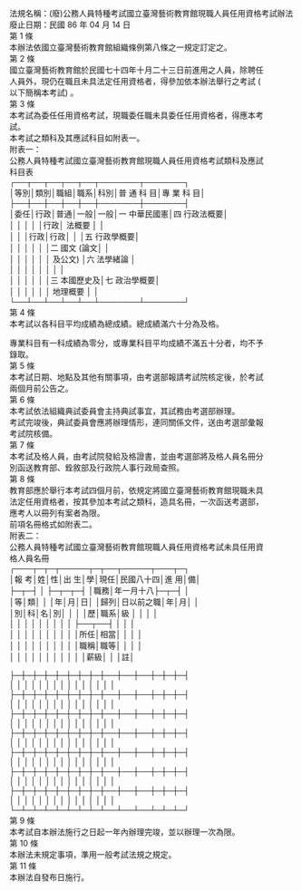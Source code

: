 法規名稱：(廢)公務人員特種考試國立臺灣藝術教育館現職人員任用資格考試辦法  
廢止日期：民國 86 年 04 月 14 日  
第 1 條  
本辦法依國立臺灣藝術教育館組織條例第八條之一規定訂定之。  
第 2 條  
國立臺灣藝術教育館於民國七十四年十月二十三日前進用之人員，除聘任  
人員外，現仍在職且未具法定任用資格者，得參加依本辦法舉行之考試 (  
以下簡稱本考試) 。  
第 3 條  
本考試為委任任用資格考試，現職委任職未具委任任用資格者，得應本考  
試。  
本考試之類科及其應試科目如附表一。  
附表一：  
公務人員特種考試國立臺灣藝術教育館現職人員任用資格考試類科及應試  
科目表  
┌──┬──┬──┬──┬──┬───────┬───────┐  
│等別│類別│職組│職系│科別│普 通 科 目│專 業 科 目│  
├──┼──┼──┼──┼──┼───────┼───────┤  
│委任│行政│普通│一般│一般│一 中華民國憲│四 行政法概要│  
│ │ │ │ │行政│ 法概要 │ │  
│ │ │行政│行政│ │ │五 行政學概要│  
│ │ │ │ │ │二 國文 (論文│ │  
│ │ │ │ │ │ 及公文) │六 法學緒論 │  
│ │ │ │ │ │ │ │  
│ │ │ │ │ │三 本國歷史及│七 政治學概要│  
│ │ │ │ │ │ 地理概要 │ │  
└──┴──┴──┴──┴──┴───────┴───────┘  
第 4 條  
本考試以各科目平均成績為總成績。總成績滿六十分為及格。  


專業科目有一科成績為零分，或專業科目平均成績不滿五十分者，均不予  
錄取。  
第 5 條  
本考試日期、地點及其他有關事項，由考選部報請考試院核定後，於考試  
兩個月前公告之。  
第 6 條  
本考試依法組織典試委員會主持典試事宜，其試務由考選部辦理。  
考試完竣後，典試委員會應將辦理情形，連同關係文件，送由考選部彙報  
考試院核備。  
第 7 條  
本考試及格人員，由考試院發給及格證書，並由考選部將及格人員名冊分  
別函送教育部、銓敘部及行政院人事行政局查照。  
第 8 條  
教育部應於舉行本考試四個月前，依規定將國立臺灣藝術教育館現職未具  
法定任用資格者，按其參加本考試之類科，造具名冊，一次函送考選部，  
應考人以冊列有案者為限。  
前項名冊格式如附表二。  
附表二：  
公務人員特種考試國立臺灣藝術教育館現職人員任用資格考試未具任用資  
格人員名冊  
┌───┬─┬─┬─────┬─┬──┬─────┬───┬─┐  
│報 考│姓│性│出 生│學│現任│民國八十四│進 用│備│  
├─┬─┤ │ ├─┬─┬─┤ │職務│年一月十八├─┬─┤ │  
│等│類│ │ │年│月│日│ │歸列│日以前之職│年│月│ │  
│別│科│名│別│ │ │ │歷│職系│級 │ │ │ │  
│ │ │ │ │ │ │ │ │ ├──┬──┤ │ │ │  
│ │ │ │ │ │ │ │ │ │所任│相當│ │ │ │  
│ │ │ │ │ │ │ │ │ │職稱│職等│ │ │ │  
│ │ │ │ │ │ │ │ │ │ │薪級│ │ │註│  


├─┼─┼─┼─┼─┼─┼─┼─┼──┼──┼──┼─┼─┼─┤  
│ │ │ │ │ │ │ │ │ │ │ │ │ │ │  
├─┼─┼─┼─┼─┼─┼─┼─┼──┼──┼──┼─┼─┼─┤  
│ │ │ │ │ │ │ │ │ │ │ │ │ │ │  
├─┼─┼─┼─┼─┼─┼─┼─┼──┼──┼──┼─┼─┼─┤  
│ │ │ │ │ │ │ │ │ │ │ │ │ │ │  
├─┼─┼─┼─┼─┼─┼─┼─┼──┼──┼──┼─┼─┼─┤  
│ │ │ │ │ │ │ │ │ │ │ │ │ │ │  
├─┼─┼─┼─┼─┼─┼─┼─┼──┼──┼──┼─┼─┼─┤  
│ │ │ │ │ │ │ │ │ │ │ │ │ │ │  
├─┼─┼─┼─┼─┼─┼─┼─┼──┼──┼──┼─┼─┼─┤  
│ │ │ │ │ │ │ │ │ │ │ │ │ │ │  
├─┼─┼─┼─┼─┼─┼─┼─┼──┼──┼──┼─┼─┼─┤  
│ │ │ │ │ │ │ │ │ │ │ │ │ │ │  
└─┴─┴─┴─┴─┴─┴─┴─┴──┴──┴──┴─┴─┴─┘  
第 9 條  
本考試自本辦法施行之日起一年內辦理完竣，並以辦理一次為限。  
第 10 條  
本辦法未規定事項，準用一般考試法規之規定。  
第 11 條  
本辦法自發布日施行。  


